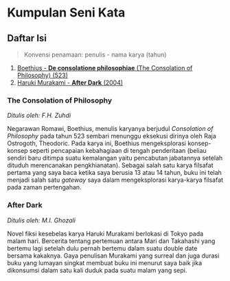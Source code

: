 # Kumpulan Seni Kata

## Daftar Isi

> Konvensi penamaan: penulis - nama karya (tahun)

1. [Boethius - **De consolatione philosophiae** (The Consolation of Philosophy) (523)](#The-Consolation-of-Philosophy)
2. [Haruki Murakami - **After Dark** (2004)](#After-Dark)

### The Consolation of Philosophy
*Ditulis oleh: F.H. Zuhdi*

Negarawan Romawi, Boethius, menulis karyanya berjudul *Consolation of Philosophy* pada tahun 523 sembari menunggu eksekusi dirinya oleh Raja Ostrogoth, Theodoric. Pada karya ini, Boethius mengeksplorasi konsep-konsep seperti pencapaian kebahagiaan di tengah penderitaan (beliau sendiri baru ditimpa suatu kemalangan yaitu pencabutan jabatannya setelah dituduh merencanakan pengkhianatan). Sebagai salah satu karya filsafat pertama yang saya baca ketika saya berusia 13 atau 14 tahun, buku ini telah menjadi salah satu *gateway* saya dalam mengeksplorasi karya-karya filsafat pada zaman pertengahan.

### After Dark
*Ditulis oleh: M.I. Ghozali*

Novel fiksi kesebelas karya Haruki Murakami berlokasi di Tokyo pada malam hari. Bercerita tentang pertemuan antara Mari dan Takahashi yang bertemu lagi setelah dulu pernah bertemu dalam suatu double date bersama kakaknya. Gaya penulisan Murakami yang surreal dan juga durasi buku yang lumayan singkat membuat buku ini menurut saya baik jika dikonsumsi dalam satu kali duduk pada suatu malam yang sepi.
